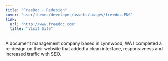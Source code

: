 ```yaml
---
title: "FreeDoc - Redesign"
cover: "user/themes/developer/assets/images/freedoc.PNG"
link:
  url: "http://www.freedoc.com"
  title: "Visit Site"
---
```

A document management company based in Lynnwood, WA I completed a re-design on their website that added a clean interface, responsivness and increased traffic with SEO. 